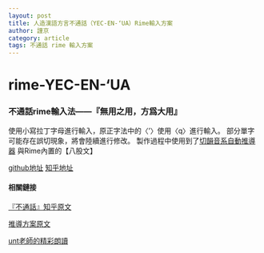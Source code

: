 ```yaml
---
layout: post
title: 人造漢語方言不通話（YEC-EN-ʻUA）Rime輸入方案
author: 謹京
category: article
tags: 不通話 rime 輸入方案
---
```

# rime-YEC-EN-‘UA
### 不通話rime輸入法——『無用之用，方爲大用』


使用小寫拉丁字母進行輸入，原正字法中的〈’〉使用〈q〉進行輸入。
部分單字可能存在誤切現象，將會陸續進行修改。
製作過程中使用到了[切韻音系自動推導器](https://nk2028.shn.hk/qieyun-autoderiver/)
與Rime內置的【八股文】  

[github地址](https://github.com/Worrizit/rime-YEC-EN--UA)
[知乎地址](https://zhuanlan.zhihu.com/p/583008603)

#### 相關鏈接
[『不通話』知乎原文](https://www.zhihu.com/question/381250756/answer/2709792926)

[推導方案原文](https://www.zhihu.com/question/381250756/answer/2709792926)

[unt老師的精彩朗讀](https://www.bilibili.com/video/BV1JV4y1V7pb)
